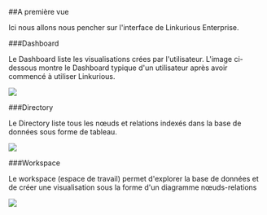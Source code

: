 ##A première vue

Ici nous allons nous pencher sur l'interface de Linkurious Enterprise.

###Dashboard

Le Dashboard liste les visualisations crées par l'utilisateur. L'image ci-dessous montre le Dashboard typique d'un utilisateur après avoir commencé à utiliser Linkurious.

![](https://github.com/Linkurious/linkurious-enterprise-manual/raw/master/en/first-visualization/Dashboard.png)

###Directory

Le Directory liste tous les nœuds et relations indexés dans la base de données sous forme de tableau. 

![](https://github.com/Linkurious/linkurious-enterprise-manual/raw/master/en/first-visualization/Directory.png)

###Workspace 

Le workspace (espace de travail) permet d'explorer la base de données et de créer une visualisation sous la forme d'un diagramme nœuds-relations 

![](https://github.com/Linkurious/linkurious-enterprise-manual/raw/master/en/first-visualization/Workspace.png)
